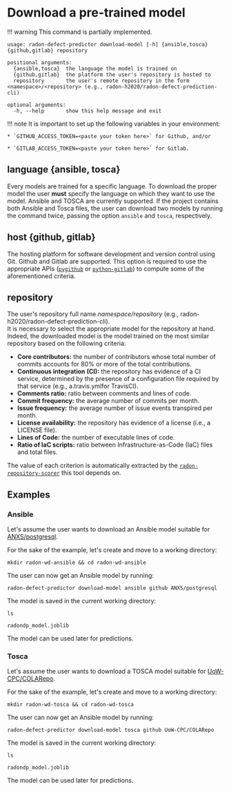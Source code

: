 # Download a pre-trained model

!!! warning
    This command is partially implemented.

```text
usage: radon-defect-predictor download-model [-h] {ansible,tosca} {github,gitlab} repository

positional arguments:
  {ansible,tosca}  the language the model is trained on
  {github,gitlab}  the platform the user's repository is hosted to
  repository       the user's remote repository in the form <namespace>/<repository> (e.g., radon-h2020/radon-defect-prediction-cli)

optional arguments:
  -h, --help       show this help message and exit
```

!!! note
    It is important to set up the following variables in your environment:
    
    * `GITHUB_ACCESS_TOKEN=<paste your token here>` for Github, and/or
    
    * `GITLAB_ACCESS_TOKEN=<paste your token here>` for Gitlab.


## language {ansible, tosca}
Every models are trained for a specific language. 
To download the proper model the user **must** specify the language on which they want to use the model.
Ansible and TOSCA are currently supported.
If the project contains both Ansible and Tosca files, the user can download two models by running the command twice, 
passing the option `ansible` and `tosca`, respectively.


## host {github, gitlab}
The hosting platform for software development and version control using Git. Github and Gitlab are supported.
This option is required to use the appropriate APIs ([```pygithub```](https://github.com/PyGithub/PyGithub) or 
[```python-gitlab```](https://github.com/python-gitlab/python-gitlab)) to compute some of the aforementioned criteria.


## repository 

The user's repository full name *namespace/repository* (e.g., radon-h2020/radon-defect-prediction-cli). <br>
It is necessary to select the appropriate model for the repository at hand.
Indeed, the downloaded model is the model trained on the most similar repository based on the following criteria: 

* **Core contributors:** the number of contributors whose total number of commits accounts for 80% or more of the total contributions.
* **Continuous integration (CI):** the repository has evidence of a CI service, determined by the presence of a configuration file required by that service (e.g., a.travis.ymlfor TravisCI).
* **Comments ratio:** ratio between comments and lines of code.
* **Commit frequency:** the average number of commits per month.
* **Issue frequency:** the average number of issue events transpired per month.
* **License availability:** the repository has evidence of a license (i.e., a LICENSE file).
* **Lines of Code:** the number of executable lines of code. 
* **Ratio of IaC scripts:** ratio between Infrastructure-as-Code (IaC) files and total files.

The value of each criterion is automatically extracted by the [```radon-repository-scorer```](https://github.com/radon-h2020/radon-repository-scorer) this tool depends on. <br>


    
## Examples

### Ansible

Let's assume the user wants to download an Ansible model suitable for [ANXS/postgresql](https://github.com/ANXS/postgresql.git).

For the sake of the example, let's create and move to a working directory:

`mkdir radon-wd-ansible && cd radon-wd-ansible`

The user can now get an Ansible model by running:
 
`radon-defect-predictor download-model ansible github ANXS/postgresql`

The model is saved in the current working directory:

```text
ls

radondp_model.joblib
```

The model can be used later for predictions.


### Tosca

Let's assume the user wants to download a TOSCA model suitable for [UoW-CPC/COLARepo](https://github.com/UoW-CPC/COLARepo.git).

For the sake of the example, let's create and move to a working directory:

`mkdir radon-wd-tosca && cd radon-wd-tosca`

The user can now get an Ansible model by running:
 
`radon-defect-predictor download-model tosca github UoW-CPC/COLARepo`

The model is saved in the current working directory:

```text
ls

radondp_model.joblib
```

The model can be used later for predictions. 